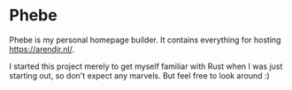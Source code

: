 Phebe
=====

Phebe is my personal homepage builder. It contains everything for hosting https://arendjr.nl/.

I started this project merely to get myself familiar with Rust when I was just starting out, so
don't expect any marvels. But feel free to look around :)
